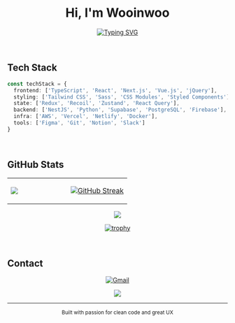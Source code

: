 <div align="center">

# Hi, I'm Wooinwoo

[![Typing SVG](https://readme-typing-svg.herokuapp.com?font=Fira+Code&pause=1000&color=3178C6&center=true&vCenter=true&width=435&lines=Frontend+Developer;React+%7C+Next.js+%7C+Vue.js;Building+Great+User+Experiences)](https://git.io/typing-svg)

</div>

<br />

## Tech Stack

```typescript
const techStack = {
  frontend: ['TypeScript', 'React', 'Next.js', 'Vue.js', 'jQuery'],
  styling: ['Tailwind CSS', 'Sass', 'CSS Modules', 'Styled Components'],
  state: ['Redux', 'Recoil', 'Zustand', 'React Query'],
  backend: ['NestJS', 'Python', 'Supabase', 'PostgreSQL', 'Firebase'],
  infra: ['AWS', 'Vercel', 'Netlify', 'Docker'],
  tools: ['Figma', 'Git', 'Notion', 'Slack']
}
```

<br />

## GitHub Stats

<div align="center">

<table>
<tr>
<td width="50%">

![](https://github-readme-stats.vercel.app/api?username=wooinwoo&show_icons=true&hide_border=true&count_private=true&include_all_commits=true)

</td>
<td width="50%">

[![GitHub Streak](https://github-readme-streak-stats.herokuapp.com/?user=wooinwoo&theme=default&hide_border=true)](https://git.io/streak-stats)

</td>
</tr>
</table>

![](https://github-readme-activity-graph.vercel.app/graph?username=wooinwoo&theme=github-compact&hide_border=true&custom_title=Contribution%20Graph)

[![trophy](https://github-profile-trophy.vercel.app/?username=wooinwoo&theme=flat&no-frame=true&row=1&column=7)](https://github.com/ryo-ma/github-profile-trophy)

</div>

<br />

## Contact

<div align="center">

[![Gmail](https://img.shields.io/badge/wooin1001@gmail.com-EA4335?style=flat-square&logo=Gmail&logoColor=white)](mailto:wooin1001@gmail.com)

![](https://komarev.com/ghpvc/?username=wooinwoo&style=flat-square&color=3178C6)

</div>

---

<div align="center">
  <sub>Built with passion for clean code and great UX</sub>
</div>
